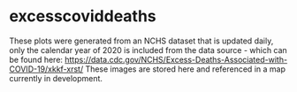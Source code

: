 # excesscoviddeaths

These plots were generated from an NCHS dataset that is updated daily, only the calendar year of 2020 is included from the data source -  which can be found here: https://data.cdc.gov/NCHS/Excess-Deaths-Associated-with-COVID-19/xkkf-xrst/
These images are stored here and referenced in a map currently in development. 
